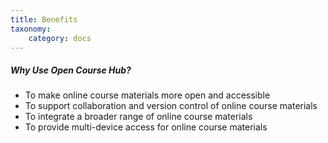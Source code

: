 ```yaml
---
title: Benefits
taxonomy:
    category: docs
---
```


##### Why Use Open Course Hub?
* To make online course materials more open and accessible
* To support collaboration and version control of online course materials
* To integrate a broader range of online course materials
* To provide multi-device access for online course materials

